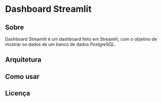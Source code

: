 # Dashboard Streamlit

## Sobre

Dashboard Streamlit é um dashboard feito em Streamlit, com o objetivo de mostrar os dados de um banco de dados PostgreSQL.

## Arquitetura

<para fazer>

## Como usar

<para fazer>

## Licença

<para fazer>
